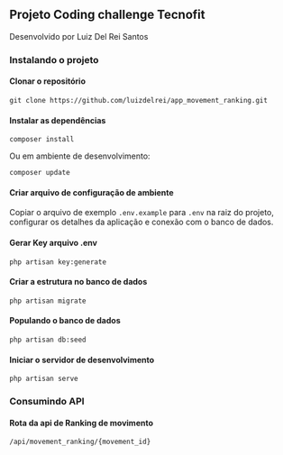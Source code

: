 ## Projeto Coding challenge Tecnofit

Desenvolvido por Luiz Del Rei Santos

### Instalando o projeto

#### Clonar o repositório

```
git clone https://github.com/luizdelrei/app_movement_ranking.git
```

#### Instalar as dependências

```
composer install
```

Ou em ambiente de desenvolvimento:

```
composer update
```

#### Criar arquivo de configuração de ambiente

Copiar o arquivo de exemplo `.env.example` para `.env` na raiz do projeto, configurar os detalhes da aplicação e conexão com o banco de dados.

#### Gerar Key arquivo .env

```
php artisan key:generate
```

#### Criar a estrutura no banco de dados

```
php artisan migrate
```

#### Populando o banco de dados

```
php artisan db:seed
```

#### Iniciar o servidor de desenvolvimento

```
php artisan serve
```

### Consumindo API

#### Rota da api de Ranking de movimento

```
/api/movement_ranking/{movement_id}
```
